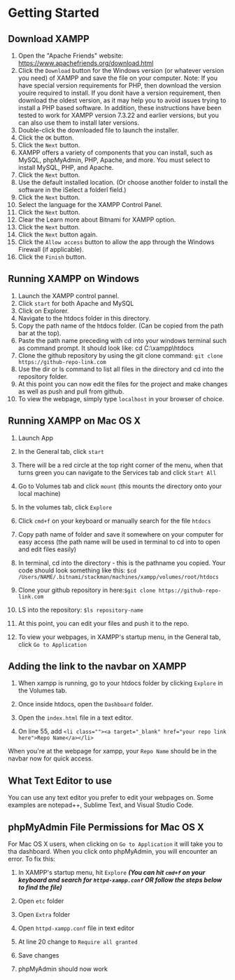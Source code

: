 # Getting Started

## Download XAMPP

1. Open the "Apache Friends" website: <https://www.apachefriends.org/download.html>
2. Click the `Download` button for the Windows version (or whatever version you need) of XAMPP and save the file on your computer.
Note: If you have special version requirements for PHP, then download the version youíre required to install.
If you donít have a version requirement, then download the oldest version, as it may help you to avoid issues trying to install a PHP based software.
In addition, these instructions have been tested to work for XAMPP version 7.3.22 and earlier versions, but you can also use them to install later versions.
3. Double-click the downloaded file to launch the installer.
4. Click the `OK` button.
5. Click the `Next` button.
6. XAMPP offers a variety of components that you can install, such as MySQL, phpMyAdmin, PHP, Apache, and more.
You must select to install MySQL, PHP, and Apache.
7. Click the `Next` button.
8. Use the default installed location. (Or choose another folder to install the software in the ìSelect a folderî field.)
9. Click the `Next` button.
10. Select the language for the XAMPP Control Panel.
11. Click the `Next` button.
12. Clear the Learn more about Bitnami for XAMPP option.
13. Click the `Next` button.
14. Click the `Next` button again.
15. Click the `Allow access` button to allow the app through the Windows Firewall (if applicable).
16. Click the `Finish` button.

## Running XAMPP on Windows
1. Launch the XAMPP control pannel.
2. Click `start` for both Apache and MySQL
3. Click on Explorer.
4. Navigate to the htdocs folder in this directory.
5. Copy the path name of the htdocs folder. (Can be copied from the path bar at the top).
6. Paste the path name preceding with cd into your windows terminal such as command prompt.
It should look like: cd C:\xampp\htdocs
7. Clone the github repository by using the git clone command: `git clone https://github-repo-link.com`
8. Use the dir or ls command to list all files in the directory and cd into the repository folder.
9. At this point you can now edit the files for the project and make changes as well as push and pull from github.
10. To view the webpage, simply type `localhost` in your browser of choice.


## Running XAMPP on Mac OS X

1. Launch App
2. In the General tab, click `start`
3. There will be a red circle at the top right corner of the menu, when that turns green you can navigate to the Services tab and click `Start All`

4. Go to Volumes tab and click `mount` (this mounts the directory onto your local machine)

5. In the volumes tab, click `Explore`

6. Click `cmd+f` on your keyboard or manually search for the file `htdocs`
7. Copy path name of folder and save it somewhere on your computer for easy access (the path name will be used in terminal to cd into to open and edit files easily)

8. In terminal, cd into the directory - this is the pathname you copied. Your code should look something like this:
`$cd /Users/NAME/.bitnami/stackman/machines/xampp/volumes/root/htdocs`

9. Clone your github repository in here:`$git clone https://github-repo-link.com`

10. LS into the repository: `$ls repository-name`

11. At this point, you can edit your files and push it to the repo.

12. To view your webpages, in XAMPP's startup menu, in the General tab, click `Go to Application`

## Adding the link to the navbar on XAMPP

1. When xampp is running, go to your htdocs folder by clicking `Explore` in the Volumes tab.

2. Once inside htdocs, open the `Dashboard` folder.

3. Open the `index.html` file in a text editor.

4. On line 55, add `<li class=""><a target="_blank" href="your repo link here">Repo Name</a></li>`

When you're at the webpage for xampp, your `Repo Name` should be in the navbar now for quick access.

## What Text Editor to use

You can use any text editor you prefer to edit your webpages on. Some examples are notepad++, Sublime Text, and Visual Studio Code.

## phpMyAdmin File Permissions for Mac OS X

For Mac OS X users, when clicking on `Go to Application` it will take you to tha dashboard. When you click onto phpMyAdmin, you will encounter an error.
To fix this:

1. In XAMPP's startup menu, hit `Explore` ***(You can hit `cmd+f` on your keyboard and search for `httpd-xampp.conf` OR follow the steps below to find the file)***

2. Open `etc` folder

3. Open `Extra` folder

4. Open `httpd-xampp.conf` file in text editor

5. At line 20 change to `Require all granted`

6. Save changes

7. phpMyAdmin should now work
